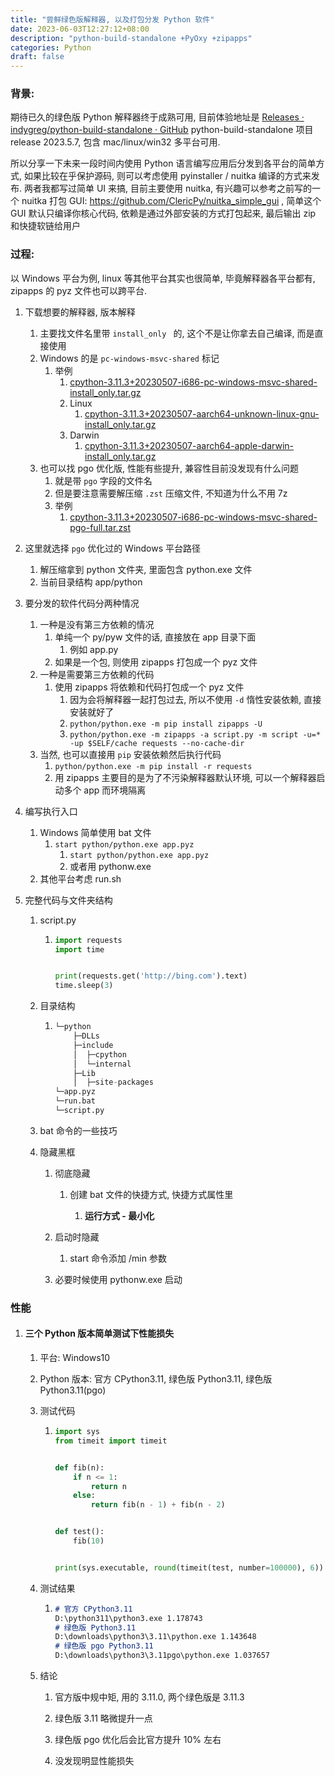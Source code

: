```yaml
---
title: "尝鲜绿色版解释器, 以及打包分发 Python 软件"
date: 2023-06-03T12:27:12+08:00
description: "python-build-standalone +PyOxy +zipapps"
categories: Python
draft: false
---
```


### 背景:

期待已久的绿色版 Python 解释器终于成熟可用, 目前体验地址是 [Releases · indygreg/python-build-standalone · GitHub](https://github.com/indygreg/python-build-standalone/releases) python-build-standalone 项目 release 2023.5.7, 包含 mac/linux/win32 多平台可用.

所以分享一下未来一段时间内使用 Python 语言编写应用后分发到各平台的简单方式, 如果比较在乎保护源码, 则可以考虑使用 pyinstaller / nuitka 编译的方式来发布. 两者我都写过简单 UI 来搞, 目前主要使用 nuitka, 有兴趣可以参考之前写的一个 nuitka 打包 GUI: https://github.com/ClericPy/nuitka_simple_gui , 简单这个 GUI 默认只编译你核心代码, 依赖是通过外部安装的方式打包起来, 最后输出 zip 和快捷软链给用户

### 过程:

以 Windows 平台为例, linux 等其他平台其实也很简单, 毕竟解释器各平台都有, zipapps 的 pyz 文件也可以跨平台.

1. 下载想要的解释器, 版本解释
   
   1. 主要找文件名里带 `install_only ` 的, 这个不是让你拿去自己编译, 而是直接使用
   2. Windows 的是 `pc-windows-msvc-shared` 标记
      1. 举例
         1. [cpython-3.11.3+20230507-i686-pc-windows-msvc-shared-install_only.tar.gz](https://github.com/indygreg/python-build-standalone/releases/download/20230507/cpython-3.11.3+20230507-i686-pc-windows-msvc-shared-install_only.tar.gz)
         2. Linux
            1. [cpython-3.11.3+20230507-aarch64-unknown-linux-gnu-install_only.tar.gz](https://github.com/indygreg/python-build-standalone/releases/download/20230507/cpython-3.11.3+20230507-aarch64-unknown-linux-gnu-install_only.tar.gz)
         3. Darwin
            1. [cpython-3.11.3+20230507-aarch64-apple-darwin-install_only.tar.gz](https://github.com/indygreg/python-build-standalone/releases/download/20230507/cpython-3.11.3+20230507-aarch64-apple-darwin-install_only.tar.gz)
   3. 也可以找 pgo 优化版, 性能有些提升, 兼容性目前没发现有什么问题
      1. 就是带 `pgo` 字段的文件名
      2. 但是要注意需要解压缩 `.zst` 压缩文件, 不知道为什么不用 7z
      3. 举例
         1. [cpython-3.11.3+20230507-i686-pc-windows-msvc-shared-pgo-full.tar.zst](https://github.com/indygreg/python-build-standalone/releases/download/20230507/cpython-3.11.3+20230507-i686-pc-windows-msvc-shared-pgo-full.tar.zst) 

2. 这里就选择 `pgo` 优化过的 Windows 平台路径
   
   1. 解压缩拿到 python 文件夹, 里面包含 python.exe 文件
   2. 当前目录结构 app/python

3. 要分发的软件代码分两种情况
   
   1. 一种是没有第三方依赖的情况
      1. 单纯一个 py/pyw 文件的话, 直接放在 app 目录下面
         1. 例如 app.py
      2. 如果是一个包, 则使用 zipapps 打包成一个 pyz 文件
   2. 一种是需要第三方依赖的代码
      1. 使用 zipapps 将依赖和代码打包成一个 pyz 文件
         1. 因为会将解释器一起打包过去, 所以不使用 `-d` 惰性安装依赖, 直接安装就好了
         2. `python/python.exe -m pip install zipapps -U`
         3. `python/python.exe -m zipapps -a script.py -m script -u=* -up $SELF/cache requests --no-cache-dir`
   3. 当然, 也可以直接用 `pip` 安装依赖然后执行代码
      1. `python/python.exe -m pip install -r requests`
      2. 用 zipapps 主要目的是为了不污染解释器默认环境, 可以一个解释器启动多个 app 而环境隔离

4. 编写执行入口
   
   1. Windows 简单使用 bat 文件
      1. `start python/python.exe app.pyz`
         1. `start python/python.exe app.pyz`
         2. 或者用 pythonw.exe
   2. 其他平台考虑 run.sh

5. 完整代码与文件夹结构
   
   1. script.py
      
      1. ```python
         import requests
         import time
         
         
         print(requests.get('http://bing.com').text)
         time.sleep(3)
         ```
   
   2. 目录结构
      
      1. ```py
         └─python
             ├─DLLs
             ├─include
             │  ├─cpython
             │  └─internal
             ├─Lib
             │  ├─site-packages
         └─app.pyz
         └─run.bat
         └─script.py
         ```
   
   3.  bat 命令的一些技巧
      
      1. 隐藏黑框
         
         1. 彻底隐藏
            
            1. 创建 bat 文件的快捷方式, 快捷方式属性里
               
               1. **运行方式 - 最小化**
         
         2. 启动时隐藏
            
            1. start 命令添加 /min 参数
         
         3. 必要时候使用 pythonw.exe 启动







### 性能

1. #### 三个 Python 版本简单测试下性能损失
   
   1. 平台: Windows10
   
   2. Python 版本: 官方 CPython3.11, 绿色版 Python3.11, 绿色版 Python3.11(pgo)
   
   3. 测试代码
      
      1. ```python
         import sys
         from timeit import timeit
         
         
         def fib(n):
             if n <= 1:
                 return n
             else:
                 return fib(n - 1) + fib(n - 2)
         
         
         def test():
             fib(10)
         
         
         print(sys.executable, round(timeit(test, number=100000), 6))
         ```
   
   4. 测试结果
      
      1. ```md
         # 官方 CPython3.11
         D:\python311\python3.exe 1.178743
         # 绿色版 Python3.11
         D:\downloads\python3\3.11\python.exe 1.143648
         # 绿色版 pgo Python3.11
         D:\downloads\python3\3.11pgo\python.exe 1.037657
         ```
   
   5. 结论
      
      1. 官方版中规中矩, 用的 3.11.0, 两个绿色版是 3.11.3
      
      2. 绿色版 3.11 略微提升一点
      
      3. 绿色版 pgo 优化后会比官方提升 10% 左右
      
      4. 没发现明显性能损失
